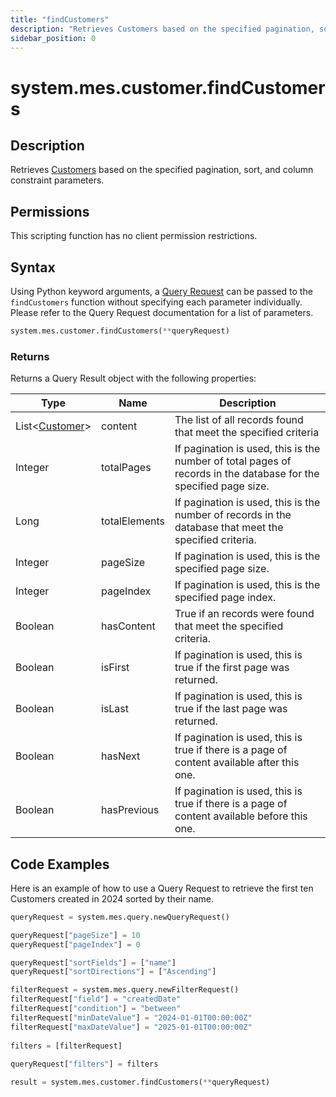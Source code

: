 ```yaml
---
title: "findCustomers"
description: "Retrieves Customers based on the specified pagination, sort, and column constraint parameters."
sidebar_position: 0
---
```


# system.mes.customer.findCustomers

## Description

Retrieves [Customers](../../data-model/production-order-model/production-order-customer.md) based on the specified pagination, sort, and column constraint parameters.

## Permissions

This scripting function has no client permission restrictions.

## Syntax
Using Python keyword arguments, a [Query Request](../query-script-api/new-query-request.md) can be passed to the `findCustomers` function
without specifying each parameter individually. Please refer to the Query Request documentation for a list of parameters.
```python
system.mes.customer.findCustomers(**queryRequest)
```

### Returns

Returns a Query Result object with the following properties:

| Type                                                                                     | Name          | Description                                                                                                      |
|------------------------------------------------------------------------------------------| ------------- | ---------------------------------------------------------------------------------------------------------------- |
| List\<[Customer](../../data-model/production-order-model/production-order-customer.md)> | content       | The list of all records found that meet the specified criteria                                                   |
| Integer                                                                                  | totalPages    | If pagination is used, this is the number of total pages of records in the database for the specified page size. |
| Long                                                                                     | totalElements | If pagination is used, this is the number of records in the database that meet the specified criteria.           |
| Integer                                                                                  | pageSize      | If pagination is used, this is the specified page size.                                                          |
| Integer                                                                                  | pageIndex     | If pagination is used, this is the specified page index.                                                         |
| Boolean                                                                                  | hasContent    | True if an records were found that meet the specified criteria.                                                  |
| Boolean                                                                                  | isFirst       | If pagination is used, this is true if the first page was returned.                                              |
| Boolean                                                                                  | isLast        | If pagination is used, this is true if the last page was returned.                                               |
| Boolean                                                                                  | hasNext       | If pagination is used, this is true if there is a page of content available after this one.                      |
| Boolean                                                                                  | hasPrevious   | If pagination is used, this is true if there is a page of content available before this one.                     |

## Code Examples

Here is an example of how to use a Query Request to retrieve the first ten Customers created in 2024 sorted by their
name.


```python
queryRequest = system.mes.query.newQueryRequest()  

queryRequest["pageSize"] = 10
queryRequest["pageIndex"] = 0

queryRequest["sortFields"] = ["name"]
queryRequest["sortDirections"] = ["Ascending"]

filterRequest = system.mes.query.newFilterRequest()  
filterRequest["field"] = "createdDate"  
filterRequest["condition"] = "between"  
filterRequest["minDateValue"] = "2024-01-01T00:00:00Z"
filterRequest["maxDateValue"] = "2025-01-01T00:00:00Z"
    
filters = [filterRequest]  
  
queryRequest["filters"] = filters  

result = system.mes.customer.findCustomers(**queryRequest)
```


